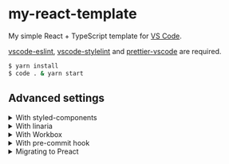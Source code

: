 # my-react-template

My simple React + TypeScript template for [VS Code](https://code.visualstudio.com).

[vscode-eslint](https://marketplace.visualstudio.com/items?itemName=dbaeumer.vscode-eslint), [vscode-stylelint](https://marketplace.visualstudio.com/items?itemName=stylelint.vscode-stylelint) and [prettier-vscode](https://marketplace.visualstudio.com/items?itemName=esbenp.prettier-vscode) are required.

```sh
$ yarn install
$ code . & yarn start
```

## Advanced settings

<details>
<summary>With styled-components</summary><br>

See also:

- <https://styled-components.com/docs/tooling#typescript-plugin>
- <https://github.com/Igorbek/typescript-plugin-styled-components>
- <https://styled-components.com/docs/tooling#stylelint>
- <https://github.com/stylelint/stylelint/issues/4481>
- <https://github.com/styled-components/stylelint-processor-styled-components/issues/278>

```sh
$ yarn add styled-components
$ yarn add -D @types/styled-components typescript-plugin-styled-components stylelint-config-styled-components
```

If you do not import CSS files, you do not need `css-loader`, `mini-css-extract-plugin` and `optimize-css-assets-webpack-plugin`.

[webpack.config.js](webpack.config.js)

```diff
+ const scTransformer = require("typescript-plugin-styled-components").default;

{
  module: {
    rules: [
      {
        test: /\.[tj]sx?$/,
        loader: "ts-loader",
+       options: {
+         getCustomTransformers: () => ({
+           before: [scTransformer({ minify: true })],
+         }),
+       },
        exclude: /node_modules/,
      },
    ],
  },
}
```

[.stylelintrc.js](.stylelintrc.js)

```diff
module.exports = {
  extends: [
    "stylelint-config-standard",
+   "stylelint-config-styled-components",
  ],
+ rules: { "declaration-empty-line-before": null },
}
```

</details>

<details>
<summary>With linaria</summary><br>

See also:

- <https://github.com/callstack/linaria/issues/420>
- <https://github.com/callstack/linaria/blob/v1.4.0-beta.6/docs/BUNDLERS_INTEGRATION.md>
- <https://github.com/callstack/linaria/issues/197>
- <https://github.com/callstack/linaria/blob/v1.4.0-beta.6/docs/LINTING.md>
- <https://github.com/callstack/linaria/issues/558>

```sh
$ yarn add linaria@beta
$ echo '.linaria-cache' >> .gitignore
```

[webpack.config.js](webpack.config.js)

```diff
{
  module: {
    rules: [
      {
        test: /\.[tj]sx?$/,
-       loader: "ts-loader",
+       use: [`linaria/loader?sourceMap=${dev}`, "ts-loader"],
        exclude: /node_modules/,
      },
    ],
  },
}
```

[.stylelintrc.js](.stylelintrc.js)

```diff
module.exports = {
+ rules: { "declaration-empty-line-before": null },
}
```

</details>

<details>
<summary>With Workbox</summary><br>

See also:

- <https://developers.google.com/web/tools/workbox/guides/generate-service-worker/webpack>
- <https://developers.google.com/web/tools/workbox/guides/codelabs/webpack#optional-config>

```sh
$ yarn add -D workbox-webpack-plugin
```

[webpack.config.js](webpack.config.js)

```diff
+ const { GenerateSW } = require("workbox-webpack-plugin");

{
  plugins: [
    new MiniCssExtractPlugin(),
+   new GenerateSW({
+     clientsClaim: true,
+     skipWaiting: true,
+     inlineWorkboxRuntime: true,
+     sourcemap: dev
+   }),
  ],
}
```

[src/index.ejs](src/index.ejs)

```diff
<html>
  <body>
    <div id="root"></div>
+   <!-- prettier-ignore -->
+   <script>
+     addEventListener("load",_=>navigator.serviceWorker.register("./service-worker.js"))
+   </script>
  </body>
</html>
```

</details>

<details>
<summary>With pre-commit hook</summary><br>

See also:

- <https://github.com/typicode/husky/tree/v4.2.5#install>
- <https://github.com/okonet/lint-staged/tree/v10.1.6#examples>

```sh
$ yarn add -D husky lint-staged
```

[package.json](package.json)

```diff
{
+ "husky": {
+   "hooks": {
+     "pre-commit": "lint-staged"
+   }
+ },
+ "lint-staged": {
+   "src/**": "stylelint --fix",
+   "src/**/*.[tj]s{,x}": "eslint --fix",
+   "*.{[tj]s{,x},css,json,md}": "prettier --write"
+ }
}
```

If the outputs conflict, you can run tasks serially with `lint-staged -p false`.

</details>

<details>
<summary>Migrating to Preact</summary><br>

See also:

- <https://preactjs.com/guide/v10/differences-to-react>
- <https://github.com/microsoft/TypeScript/issues/20469>
- <https://github.com/yannickcr/eslint-plugin-react/issues/1955>
- <https://github.com/preactjs/preact-cli/blob/v3.0.0-rc.9/.eslintrc#L20>

```sh
$ yarn remove {,@types/}react{,-dom}
$ yarn add preact
```

[tsconfig.json](tsconfig.json)

```diff
{
  "compilerOptions": {
    "jsx": "react",
+   "jsxFactory": "h",
  }
}
```

[.eslintrc.json](.eslintrc.json)

```diff
{
- "settings": { "react": { "version": "detect" } },
+ "settings": { "react": { "version": "preact", "pragma": "h" } },

  "rules": {
    "react/prop-types": "off",
+   "react/no-unknown-property": [2, { "ignore": ["class"] }]
  }
}
```

[src/index.tsx](src/index.tsx)

```tsx
import { h, render } from "preact";
import "./style.css";

// eslint-disable-next-line @typescript-eslint/no-non-null-assertion
render(<h1>Hello, Preact!</h1>, document.getElementById("root")!);
```

</details>
